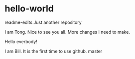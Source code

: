 # hello-world
readme-edits
Just another repository

I am Tong. Nice to see you all.
More changes I need to make.

Hello everbody!

I am Bill. It is the first time to use github.
master
